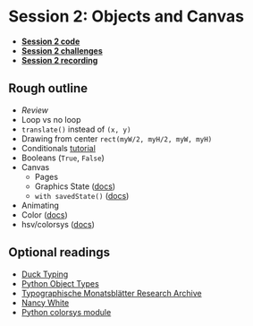# Session 2: Objects and Canvas

* [**Session 2 code**](/session-2/code)
* [**Session 2 challenges**](/session-2/challenges)
* [**Session 2 recording**](https://github.com/djrrb/Python-for-Visual-Designers-Fall-2023#recordings)


## Rough outline

* _Review_
* Loop vs no loop
* `translate()` instead of `(x, y)`
* Drawing from center `rect(myW/2, myH/2, myW, myH)`
* Conditionals [tutorial](https://pythonbasics.org/if-statements/)
* Booleans (`True`, `False`)
* Canvas
  * Pages
  * Graphics State ([docs]((https://www.drawbot.com/content/canvas/state.html)))
  * `with savedState()` ([docs](https://www.drawbot.com/content/canvas/state.html#drawBot.savedState))
* Animating
* Color ([docs](https://www.drawbot.com/content/color.html))
* hsv/colorsys ([docs](https://docs.python.org/3/library/colorsys.html))


## Optional readings
* [Duck Typing](https://www.pythonmorsels.com/topics/duck-typing/)
* [Python Object Types](https://www.oreilly.com/library/view/learning-python-3rd/9780596513986/ch04.html)
* [Typographische Monatsblätter Research Archive](http://www.tm-research-archive.ch)
* [Nancy White](https://www.artsy.net/artist/nancy-white)
* [Python colorsys module](https://docs.python.org/3/library/colorsys.html)
